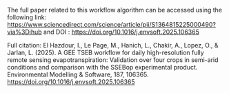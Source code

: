The full paper related to this workflow algorithm can be accessed using the following link: https://www.sciencedirect.com/science/article/pii/S1364815225000490?via%3Dihub
and DOI : https://doi.org/10.1016/j.envsoft.2025.106365

Full citation:
El Hazdour, I., Le Page, M., Hanich, L., Chakir, A., Lopez, O., & Jarlan, L. (2025). A GEE TSEB workflow for daily high-resolution fully remote sensing evapotranspiration: Validation over four crops in semi-arid conditions and comparison with the SSEBop experimental product. Environmental Modelling & Software, 187, 106365. https://doi.org/10.1016/j.envsoft.2025.106365

